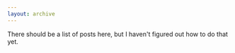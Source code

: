 ```yaml
---
layout: archive
---
```


There should be a list of posts here, but I haven't figured out how to do that yet. 